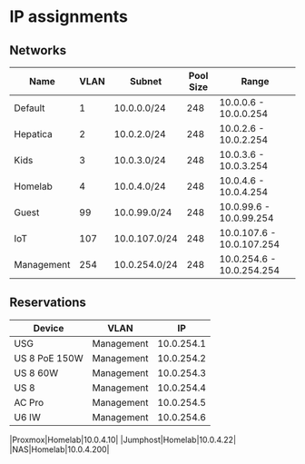 # IP assignments
## Networks
|Name|VLAN|Subnet|Pool Size|Range|
|-|-|-|-|-|
|Default|1|10.0.0.0/24|248|10.0.0.6 - 10.0.0.254|
|Hepatica|2|10.0.2.0/24|248|10.0.2.6 - 10.0.2.254|
|Kids|3|10.0.3.0/24|248|10.0.3.6 - 10.0.3.254|
|Homelab|4|10.0.4.0/24|248|10.0.4.6 - 10.0.4.254|
|Guest|99|10.0.99.0/24|248|10.0.99.6 - 10.0.99.254|
|IoT|107|10.0.107.0/24|248|10.0.107.6 - 10.0.107.254
|Management|254|10.0.254.0/24|248|10.0.254.6 - 10.0.254.254|

## Reservations
|Device|VLAN|IP|
|-|-|-|
|USG|Management|10.0.254.1|
|US 8 PoE 150W|Management|10.0.254.2|
|US 8 60W|Management|10.0.254.3|
|US 8|Management|10.0.254.4|
|AC Pro|Management|10.0.254.5|
|U6 IW|Management|10.0.254.6|

|Proxmox|Homelab|10.0.4.10|
|Jumphost|Homelab|10.0.4.22|
|NAS|Homelab|10.0.4.200|
